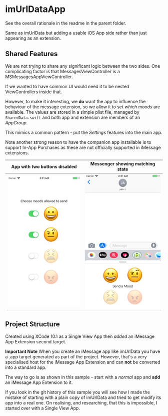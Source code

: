# imUrlDataApp
See the overall rationale in the readme in the parent folder.

Same as imUrlData but adding a usable iOS App side rather than just appearing as an extension.


## Shared Features
We are not trying to share any significant logic between the two sides. One complicating factor is that MessagesViewController is a MSMessagesAppViewController.

If we wanted to have common UI would need it to be nested ViewControllers inside that.

However, to make it interesting, we **do** want the app to influence the behaviour of the message extension, so we allow it to set _which moods_ are available. The values are stored in a simple plist file, managed by `SharedData.swift` and both app and extension are members of an _AppGroup_.

This mimics a common pattern - put the _Settings_ features into the main app.

Note another strong reason to have the companion app installable is to support In-App Purchases as these are not officially supported in iMessage extensions.

| App with two buttons disabled | Messenger showing matching state |  
|:------:|:------:|  
| ![App with two moods disabled](img/imUrlDataApp_app_only_happy_enabled.png) |  ![Matching messenger](img/imUrlDataApp_msg_only_happy_enabled.png) |



## Project Structure

Created using XCode 10.1 as a Single View App then *added* an iMessage App Extension second target.

**Important Note** When you create an iMessage app like imUrlData you have a .app target generated as part of the project. However, that's a very specialised host for the iMessage App Extension and can **not** be converted into a standard app.

The way to go is as shown in this sample - start with a _normal_ app and **add** an iMessage App Extension to it.

If you look in the git history of this sample you will see how I made the mistake of starting with a plain copy of imUrlData and tried to get modify its app into a real one. On realising, and researching, that this is impossible, I started over with a Single View App.